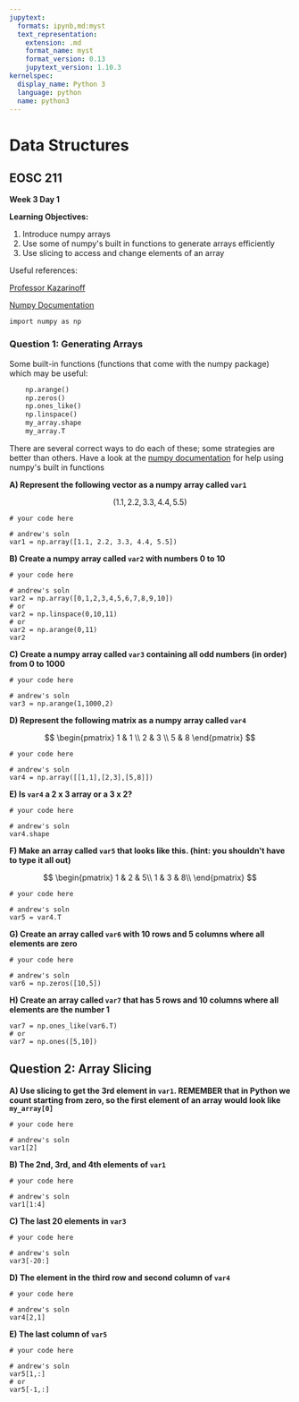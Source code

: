 ```yaml
---
jupytext:
  formats: ipynb,md:myst
  text_representation:
    extension: .md
    format_name: myst
    format_version: 0.13
    jupytext_version: 1.10.3
kernelspec:
  display_name: Python 3
  language: python
  name: python3
---
```


# Data Structures

## EOSC 211

**Week 3 Day 1**

**Learning Objectives:**  
1. Introduce numpy arrays
2. Use some of numpy's built in functions to generate arrays efficiently
2. Use slicing to access and change elements of an array 

Useful references:

[Professor Kazarinoff](https://github.com/ProfessorKazarinoff/Problem-Solving-with-Python-37-Edition/blob/master/notebooks/05-NumPy-and-Arrays/05.03-Python-Lists-and-NumPy-Arrays.ipynb)

[Numpy Documentation](https://numpy.org/doc/stable/reference/generated/numpy.array.html)

```{code-cell} ipython3
import numpy as np
```

### Question 1: Generating Arrays

Some built-in functions (functions that come with the numpy package) which may be useful:

```python
    np.arange()
    np.zeros()
    np.ones_like()
    np.linspace()
    my_array.shape
    my_array.T
```
    
There are several correct ways to do each of these; some strategies are better than others. Have a look at the [numpy documentation](https://numpy.org/doc/stable/reference/generated/numpy.array.html) for help using numpy's built in functions

**A) Represent the following vector as a numpy array called `var1`**

$$
(1.1, 2.2, 3.3, 4.4, 5.5) 
$$

```{code-cell} ipython3
# your code here
```

```{code-cell} ipython3
# andrew's soln
var1 = np.array([1.1, 2.2, 3.3, 4.4, 5.5])
```

**B) Create a numpy array called `var2` with numbers 0 to 10**

```{code-cell} ipython3
# your code here
```

```{code-cell} ipython3
# andrew's soln
var2 = np.array([0,1,2,3,4,5,6,7,8,9,10])
# or
var2 = np.linspace(0,10,11)
# or
var2 = np.arange(0,11)
var2
```

**C) Create a numpy array called `var3` containing all odd numbers (in order) from 0 to 1000**

```{code-cell} ipython3
# your code here
```

```{code-cell} ipython3
# andrew's soln
var3 = np.arange(1,1000,2)
```

**D) Represent the following matrix as a numpy array called `var4`**

$$
\begin{pmatrix}
1 & 1 \\
2 & 3 \\
5 & 8
\end{pmatrix}
$$

```{code-cell} ipython3
# your code here
```

```{code-cell} ipython3
# andrew's soln
var4 = np.array([[1,1],[2,3],[5,8]])
```

**E) Is `var4` a 2 x 3 array or a 3 x 2?**

```{code-cell} ipython3
# your code here
```

```{code-cell} ipython3
# andrew's soln
var4.shape
```

**F) Make an array called `var5` that looks like this. (hint: you shouldn't have to type it all out)** 

$$
\begin{pmatrix}
1 & 2 & 5\\
1 & 3 & 8\\
\end{pmatrix}
$$

```{code-cell} ipython3
# your code here
```

```{code-cell} ipython3
# andrew's soln
var5 = var4.T
```

**G) Create an array called `var6` with 10 rows and 5 columns where all elements are zero**

```{code-cell} ipython3
# your code here
```

```{code-cell} ipython3
# andrew's soln
var6 = np.zeros([10,5])
```

**H) Create an array called `var7` that has 5 rows and 10 columns where all elements are the number 1**

```{code-cell} ipython3
var7 = np.ones_like(var6.T)
# or 
var7 = np.ones([5,10])
```

## Question 2: Array Slicing

**A) Use slicing to get the 3rd element in `var1`. REMEMBER that in Python we count starting from zero, so the first element of an array would look like `my_array[0]`**

```{code-cell} ipython3
# your code here
```

```{code-cell} ipython3
# andrew's soln
var1[2]
```

**B) The 2nd, 3rd, and 4th elements of `var1`**

```{code-cell} ipython3
# your code here
```

```{code-cell} ipython3
# andrew's soln
var1[1:4]
```

**C) The last 20 elements in `var3`**

```{code-cell} ipython3
# your code here
```

```{code-cell} ipython3
# andrew's soln
var3[-20:]
```

**D) The element in the third row and second column of `var4`**

```{code-cell} ipython3
# your code here
```

```{code-cell} ipython3
# andrew's soln
var4[2,1]
```

**E) The last column of `var5`**

```{code-cell} ipython3
# your code here
```

```{code-cell} ipython3
# andrew's soln
var5[1,:]
# or
var5[-1,:]
```
